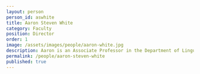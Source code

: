 ```yaml
---
layout: person
person_id: aswhite
title: Aaron Steven White
category: Faculty 
position: Director
order: 1
image: /assets/images/people/aaron-white.jpg
description: Aaron is an Associate Professor in the Department of Linguistics at the University of Rochester.
permalink: /people/aaron-steven-white
published: true
---
```



